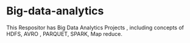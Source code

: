 # Big-data-analytics
This Respositor has Big Data Analytics Projects , including concepts of HDFS, AVRO , PARQUET, SPARK, Map reduce. 
